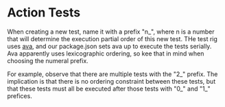 # Action Tests

When creating a new test, name it with a prefix "n_", where n is a
number that will determine the execution partial order of this new
test. THe test rig uses [ava](https://github.com/avajs/ava), and our
package.json sets ava up to execute the tests serially. Ava apparently
uses lexicographic ordering, so kee that in mind when choosing the
numeral prefix.

For example, observe that there are multiple tests with the "2_"
prefix. The implication is that there is no ordering constraint
between these tests, but that these tests must all be executed after
those tests with "0_" and "1_" prefices.
